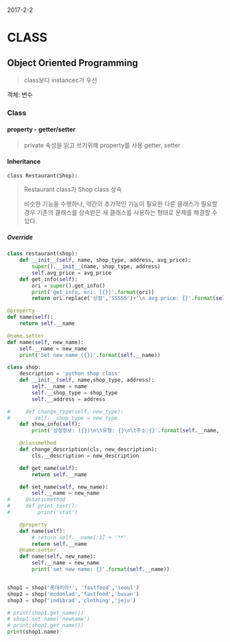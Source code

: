 2017-2-2

# CLASS

## Object Oriented Programming
>class보다 instancec가 우선


객체:
변수
### Class
#### property - getter/setter
>private 속성을 읽고 쓰기위해 property를 사용
>getter, setter
>

#### Inheritance
`class Restaurant(Shop):`
> Restaurant class가 Shop class 상속
>
>비슷한 기능을 수행하나, 약간의 추가적인 기능이 필요한 다른 클래스가 필요할 경우 기존의 클래스를 상속받은 새 클래스를 사용하는 형태로 문제를 해결할 수 있다.

##### Override
```python
class restaurant(shop):
    def __init__(self, name, shop_type, address, avg_price):
        super().__init__(name, shop_type, address)
        self.avg_price = avg_price
    def get_info(self):
        ori = super().get_info()
        print('get_info, ori: [{}]'.format(ori))
        return ori.replace('상점','SSSSS')+'\n avg price: {}'.format(self.avg_price)
```

```python
@property
def name(self):
    return self.__name

@name.setter
def name(self, new_name):
    self.__name = new_name
    print('Set new name ({})'.format(self.__name))
```


```python
class shop:
    description = 'python shop class'
    def __init__(self, name,shop_type, address):
        self.__name = name
        self.__shop_type = shop_type
        self.__address = address

#     def change_type(self, new_type):
#        self.__shop_type = new_type
    def show_info(self):
        print('상점정보: ({})\n\t유형: {}\n\t주소:{}'.format(self.__name, self.__shop_type,self.__address))

    @classmethod
    def change_description(cls, new_description):
        cls.__description = new_description

    def get_name(self):
        return self.__name

    def set_name(self, new_name):
        self.__name = new_name
#     @staticmethod
#     def print_test():
#         print('stat')

    @property
    def name(self):
        # return self.__name[:1] + '**'
        return self.__name
    @name.setter
    def name(self, new_name):
        self.__name = new_name
        print('set new name: {}'.format(self.__name))


shop1 = shop('롯데리아!', 'fastfood','seoul')
shop2 = shop('mcdonlad','fastfood','busan')
shop3 = shop('indibrad','clothing','jeju')

# print(shop1.get_name())
# shop1.set_name('newname')
# print(shop1.get_name())
print(shop1.name)
```

